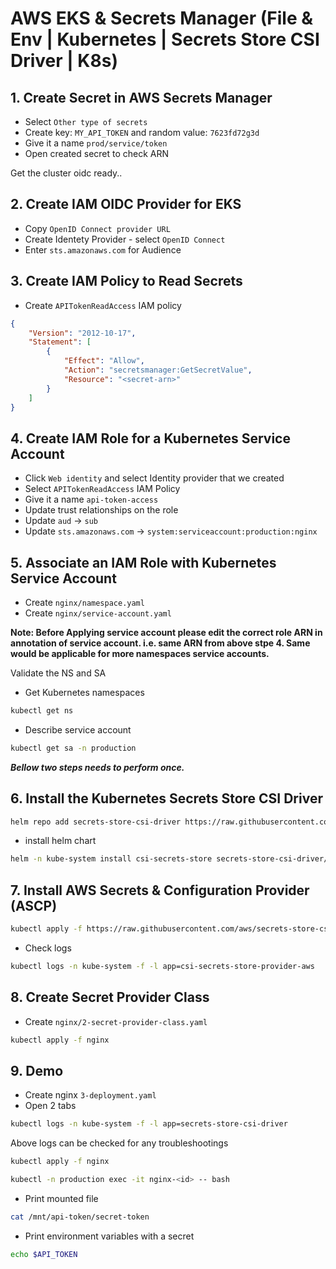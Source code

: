 # AWS EKS & Secrets Manager (File & Env | Kubernetes | Secrets Store CSI Driver | K8s)

## 1. Create Secret in AWS Secrets Manager
- Select `Other type of secrets`
- Create key: `MY_API_TOKEN` and random value: `7623fd72g3d`
- Give it a name `prod/service/token`
- Open created secret to check ARN

Get the cluster oidc ready..

## 2. Create IAM OIDC Provider for EKS
- Copy `OpenID Connect provider URL`
- Create Identety Provider - select `OpenID Connect`
- Enter `sts.amazonaws.com` for Audience

## 3. Create IAM Policy to Read Secrets
- Create `APITokenReadAccess` IAM policy
```json
{
    "Version": "2012-10-17",
    "Statement": [
        {
            "Effect": "Allow",
            "Action": "secretsmanager:GetSecretValue",
            "Resource": "<secret-arn>"
        }
    ]
}
```
## 4. Create IAM Role for a Kubernetes Service Account
- Click `Web identity` and select Identity provider that we created
- Select `APITokenReadAccess` IAM Policy
- Give it a name `api-token-access`
- Update trust relationships on the role 
- Update `aud` -> `sub`
- Update `sts.amazonaws.com` -> `system:serviceaccount:production:nginx`

## 5. Associate an IAM Role with Kubernetes Service Account
- Create `nginx/namespace.yaml`
- Create `nginx/service-account.yaml`

**Note: Before Applying service account please edit the correct role ARN in annotation of service account. i.e. same ARN from above stpe 4. Same would be applicable for more namespaces service accounts.**   

Validate the NS and SA
- Get Kubernetes namespaces
```bash
kubectl get ns
```
- Describe service account
```bash
kubectl get sa -n production
```
***Bellow two steps needs to perform once.***
## 6. Install the Kubernetes Secrets Store CSI Driver

```bash
helm repo add secrets-store-csi-driver https://raw.githubusercontent.com/kubernetes-sigs/secrets-store-csi-driver/master/charts
```
-  install helm chart
```bash
helm -n kube-system install csi-secrets-store secrets-store-csi-driver/secrets-store-csi-driver --set syncSecret.enabled=true
```

## 7. Install AWS Secrets & Configuration Provider (ASCP)

```bash
kubectl apply -f https://raw.githubusercontent.com/aws/secrets-store-csi-driver-provider-aws/main/deployment/aws-provider-installer.yaml
```
- Check logs
```bash
kubectl logs -n kube-system -f -l app=csi-secrets-store-provider-aws
```

## 8. Create Secret Provider Class
- Create `nginx/2-secret-provider-class.yaml`
```bash
kubectl apply -f nginx
```

## 9. Demo
- Create nginx `3-deployment.yaml`
- Open 2 tabs
```bash
kubectl logs -n kube-system -f -l app=secrets-store-csi-driver
```
Above logs can be checked for any troubleshootings
```bash
kubectl apply -f nginx
```
```bash
kubectl -n production exec -it nginx-<id> -- bash
```
- Print mounted file
```bash
cat /mnt/api-token/secret-token
```
- Print environment variables with a secret
```bash
echo $API_TOKEN
```
